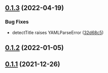 ## [0.1.3](https://github.com/wwyf/obsidian-md-title-sidecar/compare/0.1.2...0.1.3) (2022-04-19)


### Bug Fixes

* detectTitle raises YAMLParseError ([32d68c5](https://github.com/wwyf/obsidian-md-title-sidecar/commit/32d68c5b2318e5f319c5490492c567f79cde95a4))

## [0.1.2](https://github.com/hodlen/file-explorer-markdown-titles/compare/0.1.1...0.1.2) (2022-01-05)

## [0.1.1](https://github.com/hodlen/file-explorer-markdown-titles/compare/1.0.1...0.1.1) (2021-12-26)


